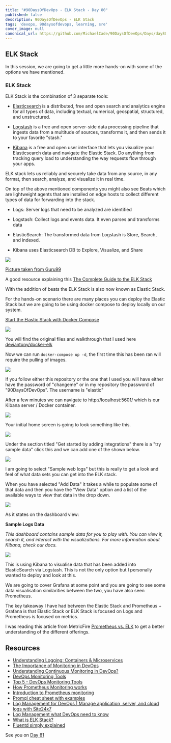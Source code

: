 ```yaml
---
title: "#90DaysOfDevOps - ELK Stack - Day 80"
published: false
description: 90DaysOfDevOps - ELK Stack 
tags: 'devops, 90daysofdevops, learning, sre'
cover_image: null
canonical_url: https://github.com/MichaelCade/90DaysOfDevOps/Days/day80.md 
---
```

## ELK Stack  

In this session, we are going to get a little more hands-on with some of the options we have mentioned. 

### ELK Stack 

ELK Stack is the combination of 3 separate tools: 

- [Elasticsearch](https://www.elastic.co/what-is/elasticsearch) is a distributed, free and open search and analytics engine for all types of data, including textual, numerical, geospatial, structured, and unstructured.

- [Logstash](https://www.elastic.co/logstash/) is a free and open server-side data processing pipeline that ingests data from a multitude of sources, transforms it, and then sends it to your favorite "stash." 

- [Kibana](https://www.elastic.co/kibana/) is a free and open user interface that lets you visualize your Elasticsearch data and navigate the Elastic Stack. Do anything from tracking query load to understanding the way requests flow through your apps. 

ELK stack lets us reliably and securely take data from any source, in any format, then search, analyze, and visualize it in real time.

On top of the above mentioned components you might also see Beats which are lightweight agents that are installed on edge hosts to collect different types of data for forwarding into the stack.


- Logs: Server logs that need to be analyzed are identified

- Logstash: Collect logs and events data. It even parses and transforms data

- ElasticSearch: The transformed data from Logstash is	Store, Search, and indexed.

- Kibana uses Elasticsearch DB to Explore, Visualize, and Share

![](https://www.guru99.com/images/tensorflow/082918_1504_ELKStackTut1.png)

[Picture taken from Guru99](https://www.guru99.com/elk-stack-tutorial.html)

A good resource explaining this [The Complete Guide to the ELK Stack](https://logz.io/learn/complete-guide-elk-stack/)

With the addition of beats the ELK Stack is also now known as Elastic Stack. 

For the hands-on scenario there are many places you can deploy the Elastic Stack but we are going to be using docker compose to deploy locally on our system. 

[Start the Elastic Stack with Docker Compose](https://www.elastic.co/guide/en/elastic-stack-get-started/current/get-started-stack-docker.html#get-started-docker-tls)

![](Images/Day80_Monitoring1.png)

You will find the original files and walkthrough that I used here [ deviantony/docker-elk](https://github.com/deviantony/docker-elk)

Now we can run `docker-compose up -d`, the first time this has been ran will require the pulling of images. 

![](Images/Day80_Monitoring2.png)

If you follow either this repository or the one that I used you will have either have the password of "changeme" or in my repository the password of "90DaysOfDevOps". The username is "elastic"

After a few minutes we can navigate to http://localhost:5601/ which is our Kibana server / Docker container.

![](Images/Day80_Monitoring3.png)

Your initial home screen is going to look something like this. 

![](Images/Day80_Monitoring4.png)

Under the section titled "Get started by adding integrations" there is a "try sample data" click this and we can add one of the shown below. 

![](Images/Day80_Monitoring5.png)

I am going to select "Sample web logs" but this is really to get a look and feel of what data sets you can get into the ELK stack. 

When you have selected "Add Data" it takes a while to populate some of that data and then you have the "View Data" option and a list of the available ways to view that data in the drop down. 

![](Images/Day80_Monitoring6.png)

As it states on the dashboard view: 

**Sample Logs Data**

*This dashboard contains sample data for you to play with. You can view it, search it, and interact with the visualizations. For more information about Kibana, check our docs.*

![](Images/Day80_Monitoring7.png)

This is using Kibana to visualise data that has been added into ElasticSearch via Logstash. This is not the only option but I personally wanted to deploy and look at this. 

We are going to cover Grafana at some point and you are going to see some data visualisation similarities between the two, you have also seen Prometheus. 

The key takeaway I have had between the Elastic Stack and Prometheus + Grafana is that Elastic Stack or ELK Stack is focused on Logs and Prometheus is focused on metrics. 

I was reading this article from MetricFire [Prometheus vs. ELK](https://www.metricfire.com/blog/prometheus-vs-elk/) to get a better understanding of the different offerings. 

## Resources 

- [Understanding Logging: Containers & Microservices](https://www.youtube.com/watch?v=MMVdkzeQ848)
- [The Importance of Monitoring in DevOps](https://www.devopsonline.co.uk/the-importance-of-monitoring-in-devops/)
- [Understanding Continuous Monitoring in DevOps?](https://medium.com/devopscurry/understanding-continuous-monitoring-in-devops-f6695b004e3b) 
- [DevOps Monitoring Tools](https://www.youtube.com/watch?v=Zu53QQuYqJ0) 
- [Top 5 - DevOps Monitoring Tools](https://www.youtube.com/watch?v=4t71iv_9t_4)
- [How Prometheus Monitoring works](https://www.youtube.com/watch?v=h4Sl21AKiDg) 
- [Introduction to Prometheus monitoring](https://www.youtube.com/watch?v=5o37CGlNLr8)
- [Promql cheat sheet with examples](https://www.containiq.com/post/promql-cheat-sheet-with-examples)
- [Log Management for DevOps | Manage application, server, and cloud logs with Site24x7](https://www.youtube.com/watch?v=J0csO_Shsj0)
- [Log Management what DevOps need to know](https://devops.com/log-management-what-devops-teams-need-to-know/)
- [What is ELK Stack?](https://www.youtube.com/watch?v=4X0WLg05ASw)
- [Fluentd simply explained](https://www.youtube.com/watch?v=5ofsNyHZwWE&t=14s) 

See you on [Day 81](day81.md)
